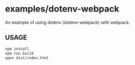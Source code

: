 # examples/dotenv-webpack

An example of using dotenv (dotenv-webpack) with webpack.

## USAGE

```bash
npm install
npm run build
open dist/index.html
```
